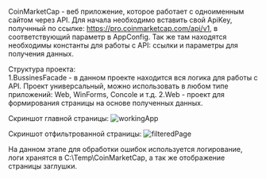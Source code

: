 CoinMarketCap - веб приложение, которое работает с одноименным сайтом через API.
Для начала необходимо вставить свой ApiKey, получнный по ссылке: https://pro.coinmarketcap.com/api/v1, в соответствующий параметр в AppConfig.
Так же там находятся необходимы константы для работы с API: ссылки и параметры для получения данных.

Структура проекта:  
1.BussinesFacade - в данном проекте находится вся логика для работы с API. Проект универсальный, можно использовать в любом типе приложений: Web, WinForms, Concole и т.д.
2.Web - проект для формирования страницы на основе полученных данных. 

Скриншот главной страницы: 
![workingApp](http://prntscr.com/mvu5t3)

Скриншот отфильтрованной страницы:
![filteredPage](http://prntscr.com/mvu8uo)

На данном этапе для обработки ошибок используется логирование, логи хранятся в C:\Temp\CoinMarketCap\, а так же отображение страницы заглушки.
